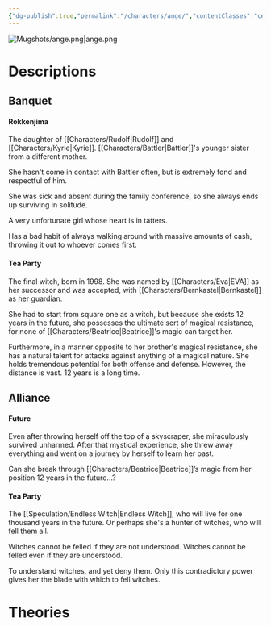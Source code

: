 ```yaml
---
{"dg-publish":true,"permalink":"/characters/ange/","contentClasses":"center-headings","tags":["ushiromiya","witch","human"]}
---
```



![Mugshots/ange.png|ange.png](/img/user/Mugshots/ange.png)
# Descriptions

## Banquet
#### Rokkenjima

The daughter of [[Characters/Rudolf\|Rudolf]] and [[Characters/Kyrie\|Kyrie]]. [[Characters/Battler\|Battler]]'s younger sister from a different mother.  

She hasn't come in contact with Battler often, but is extremely fond and respectful of him.  

She was sick and absent during the family conference, so she always ends up surviving in solitude.  

A very unfortunate girl whose heart is in tatters.  

Has a bad habit of always walking around with massive amounts of cash, throwing it out to whoever comes first.
#### Tea Party
The final witch, born in 1998.
She was named by [[Characters/Eva\|EVA]] as her successor and was accepted, with [[Characters/Bernkastel\|Bernkastel]] as her guardian.

She had to start from square one as a witch, but because she exists 12 years in the future, she possesses the ultimate sort of magical resistance, for none of [[Characters/Beatrice\|Beatrice]]'s magic can target her.

Furthermore, in a manner opposite to her brother's magical resistance, she has a natural talent for attacks against anything of a magical nature.
She holds tremendous potential for both offense and defense. However, the distance is vast. 12 years is a long time.
## Alliance
#### Future

Even after throwing herself off the top of a skyscraper, she miraculously survived unharmed.
After that mystical experience, she threw away everything and went on a journey by herself to learn her past.

Can she break through [[Characters/Beatrice\|Beatrice]]’s magic from her position 12 years in the future…?
#### Tea Party

The [[Speculation/Endless Witch\|Endless Witch]], who will live for one thousand years in the future. Or perhaps she's a hunter of witches, who will fell them all.

Witches cannot be felled if they are not understood. Witches cannot be felled even if they are understood.

To understand witches, and yet deny them. Only this contradictory power gives her the blade with which to fell witches.

# Theories






